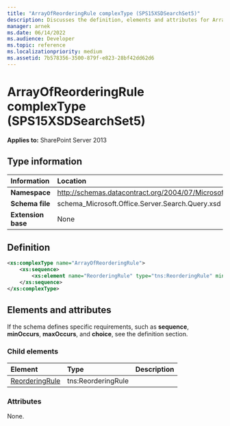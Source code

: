 ```yaml
---
title: "ArrayOfReorderingRule complexType (SPS15XSDSearchSet5)"
description: Discusses the definition, elements and attributes for ArrayOfReorderingRule complexType (SPS15XSDSearchSet5) which applies to SharePoint.
manager: arnek
ms.date: 06/14/2022
ms.audience: Developer
ms.topic: reference
ms.localizationpriority: medium
ms.assetid: 7b578356-3500-879f-e823-28bf42dd62d6
---
```


# ArrayOfReorderingRule complexType (SPS15XSDSearchSet5)

**Applies to:** SharePoint Server 2013

## Type information

|Information|Location|
|:-----|:-----|
|**Namespace** <br/> |http://schemas.datacontract.org/2004/07/Microsoft.Office.Server.Search.Query  <br/> |
|**Schema file** <br/> |schema_Microsoft.Office.Server.Search.Query.xsd  <br/> |
|**Extension base** <br/> |None  <br/> |

## Definition

```XML
<xs:complexType name="ArrayOfReorderingRule">
    <xs:sequence>
        <xs:element name="ReorderingRule" type="tns:ReorderingRule" minOccurs="0" maxOccurs="unbounded"></xs:element>
    </xs:sequence>
</xs:complexType>

```

## Elements and attributes

If the schema defines specific requirements, such as **sequence**, **minOccurs**, **maxOccurs**, and **choice**, see the definition section.

### Child elements

|**Element**|**Type**|**Description**|
|:-----|:-----|:-----|
|[ReorderingRule](reorderingrule-element-arrayofreorderingrule-complextypesps15xsdsearchset5.md) <br/> |tns:ReorderingRule  <br/> ||

### Attributes

None.
